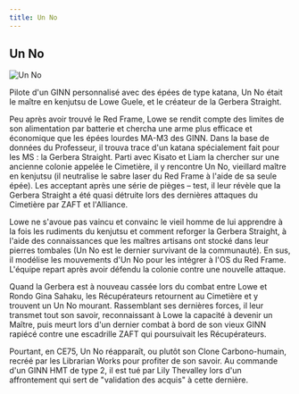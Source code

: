 ```yaml
---
title: Un No
---
```


Un No
-----


![Un No](/images/stories/manga/astray/persos/pp_other1.gif)

Pilote d'un GINN personnalisé avec des épées de type katana, Un No était le maître en kenjutsu de Lowe Guele, et le créateur de la Gerbera Straight.


Peu après avoir trouvé le Red Frame, Lowe se rendit compte des limites de son alimentation par batterie et chercha une arme plus efficace et économique que les épées lourdes MA-M3 des GINN. Dans la base de données du Professeur, il trouva trace d'un katana spécialement fait pour les MS : la Gerbera Straight. Parti avec Kisato et Liam la chercher sur une ancienne colonie appelée le Cimetière, il y rencontre Un No, vieillard maître en kenjutsu (il neutralise le sabre laser du Red Frame à l'aide de sa seule épée). Les acceptant après une série de pièges – test, il leur révèle que la Gerbera Straight a été quasi détruite lors des dernières attaques du Cimetière par ZAFT et l'Alliance.


Lowe ne s'avoue pas vaincu et convainc le vieil homme de lui apprendre à la fois les rudiments du kenjutsu et comment reforger la Gerbera Straight, à l'aide des connaissances que les maîtres artisans ont stocké dans leur pierres tombales (Un No est le dernier survivant de la communauté). En sus, il modélise les mouvements d'Un No pour les intégrer à l'OS du Red Frame. L'équipe repart après avoir défendu la colonie contre une nouvelle attaque.


Quand la Gerbera est à nouveau cassée lors du combat entre Lowe et Rondo Gina Sahaku, les Récupérateurs retournent au Cimetière et y trouvent un Un No mourant. Rassemblant ses dernières forces, il leur transmet tout son savoir, reconnaissant à Lowe la capacité à devenir un Maître, puis meurt lors d'un dernier combat à bord de son vieux GINN rapiécé contre une escadrille ZAFT qui poursuivait les Récupérateurs.


Pourtant, en CE75, Un No réapparaît, ou plutôt son Clone Carbono-humain, recréé par les Librarian Works pour profiter de son savoir. Au commande d'un GINN HMT de type 2, il est tué par Lily Thevalley lors d'un affrontement qui sert de "validation des acquis" à cette dernière.


